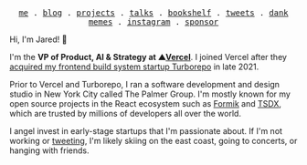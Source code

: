 <p align="center">
  <samp>
    <a href="https://jaredpalmer.com">me</a> .
    <a href="https://jaredpalmer.com/blog">blog</a> .
    <a href="https://jaredpalmer.com/projects">projects</a> .
    <a href="https://jaredpalmer.com/talks">talks</a> .
    <a href="https://jaredpalmer.com/bookshelf)">bookshelf</a> .
    <a href="https://twitter.com/jaredpalmer">tweets</a> .
    <a href="https://twitter.com/search?q=(from%3Ajaredpalmer)%20min_faves%3A800&src=typed_query">dank memes</a> .
    <a href="https://instagram.com/jaredpalmer">instagram</a> .
    <a href="https://github.com/sponsors/jaredpalmer">sponsor</a>
  </samp>
</p>


Hi, I'm Jared! 👋

I'm the **VP of Product, AI & Strategy at ▲[Vercel](https://vercel.com)**. I joined Vercel after they [acquired my frontend build system startup Turborepo](https://techcrunch.com/2021/12/09/vercel-acquires-turborepo/) in late 2021. 

Prior to Vercel and Turborepo, I ran a software development and design studio in New York City called The Palmer Group. I'm mostly known for my open source projects in the React ecosystem such as [Formik](https://github.com/jaredpalmer/formik) and [TSDX](https://github.com/jaredpalmer/tsdx), which are trusted by millions of developers all over the world. 

I angel invest in early-stage startups that I'm passionate about. If I'm not working or [tweeting](https://twitter.com/jaredpalmer), I'm likely skiing on the east coast, going to concerts, or hanging with friends.
